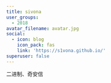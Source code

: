 ```yaml
---
title: sivona
user_groups:
  - 2018
avatar_filename: avatar.jpg
social:
  - icon: blog
    icon_pack: fas
    link: 'https://s1vona.github.io/'
superuser: false
---
```


二进制、奇安信